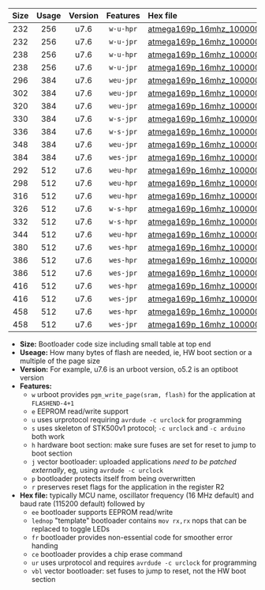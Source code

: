 |Size|Usage|Version|Features|Hex file|
|:-:|:-:|:-:|:-:|:--|
|232|256|u7.6|`w-u-hpr`|[atmega169p_16mhz_1000000bps_ur.hex](https://raw.githubusercontent.com/stefanrueger/urboot/main//atmega169p_16mhz_1000000bps_ur.hex)|
|232|256|u7.6|`w-u-jpr`|[atmega169p_16mhz_1000000bps_ur_vbl.hex](https://raw.githubusercontent.com/stefanrueger/urboot/main//atmega169p_16mhz_1000000bps_ur_vbl.hex)|
|238|256|u7.6|`w-u-hpr`|[atmega169p_16mhz_1000000bps_lednop_ur.hex](https://raw.githubusercontent.com/stefanrueger/urboot/main//atmega169p_16mhz_1000000bps_lednop_ur.hex)|
|238|256|u7.6|`w-u-jpr`|[atmega169p_16mhz_1000000bps_lednop_ur_vbl.hex](https://raw.githubusercontent.com/stefanrueger/urboot/main//atmega169p_16mhz_1000000bps_lednop_ur_vbl.hex)|
|296|384|u7.6|`weu-jpr`|[atmega169p_16mhz_1000000bps_ee_ur_vbl.hex](https://raw.githubusercontent.com/stefanrueger/urboot/main//atmega169p_16mhz_1000000bps_ee_ur_vbl.hex)|
|302|384|u7.6|`weu-jpr`|[atmega169p_16mhz_1000000bps_ee_lednop_ur_vbl.hex](https://raw.githubusercontent.com/stefanrueger/urboot/main//atmega169p_16mhz_1000000bps_ee_lednop_ur_vbl.hex)|
|320|384|u7.6|`weu-jpr`|[atmega169p_16mhz_1000000bps_ee_lednop_fr_ur_vbl.hex](https://raw.githubusercontent.com/stefanrueger/urboot/main//atmega169p_16mhz_1000000bps_ee_lednop_fr_ur_vbl.hex)|
|330|384|u7.6|`w-s-jpr`|[atmega169p_16mhz_1000000bps_vbl.hex](https://raw.githubusercontent.com/stefanrueger/urboot/main//atmega169p_16mhz_1000000bps_vbl.hex)|
|336|384|u7.6|`w-s-jpr`|[atmega169p_16mhz_1000000bps_lednop_vbl.hex](https://raw.githubusercontent.com/stefanrueger/urboot/main//atmega169p_16mhz_1000000bps_lednop_vbl.hex)|
|348|384|u7.6|`weu-jpr`|[atmega169p_16mhz_1000000bps_ee_lednop_fr_ce_ur_vbl.hex](https://raw.githubusercontent.com/stefanrueger/urboot/main//atmega169p_16mhz_1000000bps_ee_lednop_fr_ce_ur_vbl.hex)|
|384|384|u7.6|`wes-jpr`|[atmega169p_16mhz_1000000bps_ee_vbl.hex](https://raw.githubusercontent.com/stefanrueger/urboot/main//atmega169p_16mhz_1000000bps_ee_vbl.hex)|
|292|512|u7.6|`weu-hpr`|[atmega169p_16mhz_1000000bps_ee_ur.hex](https://raw.githubusercontent.com/stefanrueger/urboot/main//atmega169p_16mhz_1000000bps_ee_ur.hex)|
|298|512|u7.6|`weu-hpr`|[atmega169p_16mhz_1000000bps_ee_lednop_ur.hex](https://raw.githubusercontent.com/stefanrueger/urboot/main//atmega169p_16mhz_1000000bps_ee_lednop_ur.hex)|
|316|512|u7.6|`weu-hpr`|[atmega169p_16mhz_1000000bps_ee_lednop_fr_ur.hex](https://raw.githubusercontent.com/stefanrueger/urboot/main//atmega169p_16mhz_1000000bps_ee_lednop_fr_ur.hex)|
|326|512|u7.6|`w-s-hpr`|[atmega169p_16mhz_1000000bps.hex](https://raw.githubusercontent.com/stefanrueger/urboot/main//atmega169p_16mhz_1000000bps.hex)|
|332|512|u7.6|`w-s-hpr`|[atmega169p_16mhz_1000000bps_lednop.hex](https://raw.githubusercontent.com/stefanrueger/urboot/main//atmega169p_16mhz_1000000bps_lednop.hex)|
|344|512|u7.6|`weu-hpr`|[atmega169p_16mhz_1000000bps_ee_lednop_fr_ce_ur.hex](https://raw.githubusercontent.com/stefanrueger/urboot/main//atmega169p_16mhz_1000000bps_ee_lednop_fr_ce_ur.hex)|
|380|512|u7.6|`wes-hpr`|[atmega169p_16mhz_1000000bps_ee.hex](https://raw.githubusercontent.com/stefanrueger/urboot/main//atmega169p_16mhz_1000000bps_ee.hex)|
|386|512|u7.6|`wes-hpr`|[atmega169p_16mhz_1000000bps_ee_lednop.hex](https://raw.githubusercontent.com/stefanrueger/urboot/main//atmega169p_16mhz_1000000bps_ee_lednop.hex)|
|386|512|u7.6|`wes-jpr`|[atmega169p_16mhz_1000000bps_ee_lednop_vbl.hex](https://raw.githubusercontent.com/stefanrueger/urboot/main//atmega169p_16mhz_1000000bps_ee_lednop_vbl.hex)|
|416|512|u7.6|`wes-hpr`|[atmega169p_16mhz_1000000bps_ee_lednop_fr.hex](https://raw.githubusercontent.com/stefanrueger/urboot/main//atmega169p_16mhz_1000000bps_ee_lednop_fr.hex)|
|416|512|u7.6|`wes-jpr`|[atmega169p_16mhz_1000000bps_ee_lednop_fr_vbl.hex](https://raw.githubusercontent.com/stefanrueger/urboot/main//atmega169p_16mhz_1000000bps_ee_lednop_fr_vbl.hex)|
|458|512|u7.6|`wes-hpr`|[atmega169p_16mhz_1000000bps_ee_lednop_fr_ce.hex](https://raw.githubusercontent.com/stefanrueger/urboot/main//atmega169p_16mhz_1000000bps_ee_lednop_fr_ce.hex)|
|458|512|u7.6|`wes-jpr`|[atmega169p_16mhz_1000000bps_ee_lednop_fr_ce_vbl.hex](https://raw.githubusercontent.com/stefanrueger/urboot/main//atmega169p_16mhz_1000000bps_ee_lednop_fr_ce_vbl.hex)|

- **Size:** Bootloader code size including small table at top end
- **Useage:** How many bytes of flash are needed, ie, HW boot section or a multiple of the page size
- **Version:** For example, u7.6 is an urboot version, o5.2 is an optiboot version
- **Features:**
  + `w` urboot provides `pgm_write_page(sram, flash)` for the application at `FLASHEND-4+1`
  + `e` EEPROM read/write support
  + `u` uses urprotocol requiring `avrdude -c urclock` for programming
  + `s` uses skeleton of STK500v1 protocol; `-c urclock` and `-c arduino` both work
  + `h` hardware boot section: make sure fuses are set for reset to jump to boot section
  + `j` vector bootloader: uploaded applications *need to be patched externally*, eg, using `avrdude -c urclock`
  + `p` bootloader protects itself from being overwritten
  + `r` preserves reset flags for the application in the register R2
- **Hex file:** typically MCU name, oscillator frequency (16 MHz default) and baud rate (115200 default) followed by
  + `ee` bootloader supports EEPROM read/write
  + `lednop` "template" bootloader contains `mov rx,rx` nops that can be replaced to toggle LEDs
  + `fr` bootloader provides non-essential code for smoother error handing
  + `ce` bootloader provides a chip erase command
  + `ur` uses urprotocol and requires `avrdude -c urclock` for programming
  + `vbl` vector bootloader: set fuses to jump to reset, not the HW boot section

